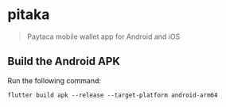 # pitaka

> Paytaca mobile wallet app for Android and iOS

## Build the Android APK

Run the following command:

```
flutter build apk --release --target-platform android-arm64
```
